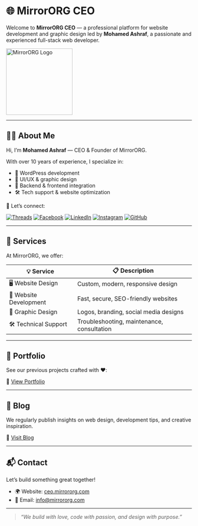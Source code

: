 # 🌐 MirrorORG CEO

Welcome to **MirrorORG CEO** — a professional platform for website development and graphic design led by **Mohamed Ashraf**, a passionate and experienced full-stack web developer.

<img src="https://ceo.mirrororg.com/wp-content/uploads/2024/03/mirrororg-logo.svg" alt="MirrorORG Logo" width="180" />

---

## 👨‍💻 About Me

Hi, I’m **Mohamed Ashraf** — CEO & Founder of MirrorORG.

With over 10 years of experience, I specialize in:

- 🔧 WordPress development
- 🎨 UI/UX & graphic design
- 🧩 Backend & frontend integration
- 🛠️ Tech support & website optimization

🔗 Let’s connect:

[![Threads](https://img.shields.io/badge/Threads-000?logo=threads&logoColor=white)](https://www.threads.net/@mashraf1997)
[![Facebook](https://img.shields.io/badge/Facebook-1877F2?logo=facebook&logoColor=white)](https://www.facebook.com/mashraf1997)
[![LinkedIn](https://img.shields.io/badge/LinkedIn-0A66C2?logo=linkedin&logoColor=white)](https://www.linkedin.com/in/mashraf1997/)
[![Instagram](https://img.shields.io/badge/Instagram-E4405F?logo=instagram&logoColor=white)](https://www.instagram.com/mashraf1997/)
[![GitHub](https://img.shields.io/badge/GitHub-000?logo=github&logoColor=white)](https://github.com/mashraf1997)

---

## 💼 Services

At MirrorORG, we offer:

| 💡 Service | 📋 Description |
|-----------|----------------|
| 🖥️ Website Design | Custom, modern, responsive design |
| 🔨 Website Development | Fast, secure, SEO-friendly websites |
| 🎨 Graphic Design | Logos, branding, social media designs |
| 🛠️ Technical Support | Troubleshooting, maintenance, consultation |

---

## 📸 Portfolio

See our previous projects crafted with ❤️:

🔗 [View Portfolio](https://ceo.mirrororg.com/professional-web-design-and-graphic-design-by-us-with-love/)

---

## 📝 Blog

We regularly publish insights on web design, development tips, and creative inspiration.

🔗 [Visit Blog](https://ceo.mirrororg.com/mirror-org-blog-professional-web-design-and-graphic-design/)

---

## 📬 Contact

Let’s build something great together!

- 🌍 Website: [ceo.mirrororg.com](https://ceo.mirrororg.com/)
- 📧 Email: [info@mirrororg.com](mailto:info@mirrororg.com)

---

> _“We build with love, code with passion, and design with purpose.”_

